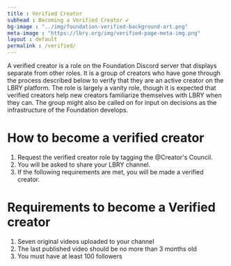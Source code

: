 ```yaml
---
title : Verified Creator
subhead : Becoming a Verified Creator ✔️
bg-image : "../img/foundation-verified-background-art.png"
meta-image : "https://lbry.org/img/verified-page-meta-img.png"
layout : default
permalink : /verified/
---
```


A verified creator is a role on the Foundation Discord server that displays separate from other roles.
It is a group of creators who have gone through the process described below to verify that they are an active creator on the LBRY platform.
The role is largely a vanity role, though it is expected that verified creators help new creators familiarize themselves with LBRY when they can.
The group might also be called on for input on decisions as the infrastructure of the Foundation develops.

# How to become a verified creator
1. Request the verified creator role by tagging the @Creator's Council.
2. You will be asked to share your LBRY channel.
3. If the following requirements are met, you will be made a verified creator.

# Requirements to become a Verified creator

1. Seven original videos uploaded to your channel
2. The last published video should be no more than 3 months old
3. You must have at least 100 followers
